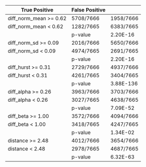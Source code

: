 | True   Positive        	| False   Positive 	|           	|
|------------------------	|------------------	|-----------	|
| diff_norm_mean >= 0.62 	| 5708/7666        	| 1958/7666 	|
| diff_norm_mean < 0.62  	| 1282/7665        	| 6383/7665 	|
|                        	| p-value          	| 2.20E-16  	|
| diff_norm_sd >= 0.09   	| 2016/7666        	| 5650/7666 	|
| diff_norm_sd < 0.09    	| 4974/7665        	| 2691/7665 	|
|                        	| p-value          	| 2.20E-16  	|
| diff_hurst >= 0.31     	| 2729/7666        	| 4937/7666 	|
| diff_hurst < 0.31      	| 4261/7665        	| 3404/7665 	|
|                        	| p-value          	| 3.88E-136 	|
| diff_alpha >= 0.26     	| 3963/7666        	| 3703/7666 	|
| diff_alpha < 0.26      	| 3027/7665        	| 4638/7665 	|
|                        	| p-value          	| 7.09E-52  	|
| diff_beta >= 1.00      	| 3572/7666        	| 4094/7666 	|
| diff_beta < 1.00       	| 3418/7665        	| 4247/7665 	|
|                        	| p-value          	| 1.34E-02  	|
| distance >= 2.48       	| 4012/7666        	| 3654/7666 	|
| distance < 2.48        	| 2978/7665        	| 4687/7665 	|
|                        	| p-value          	| 6.32E-63  	|
